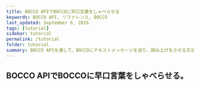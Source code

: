 ```yaml
---
title: BOCCO APIでBOCCOに早口言葉をしゃべらせる
keywords: BOCCO API, リファレンス, BOCCO
last_updated: September 6, 2016
tags: [tutorial]
sidebar: tutorial
permalink: /tutorial
folder: tutorial
summary: BOCCO APIを通して、BOCCOにテキストメッセージを送り、読み上げをさせる方法を学びます。
---
```


## BOCCO APIでBOCCOに早口言葉をしゃべらせる。



